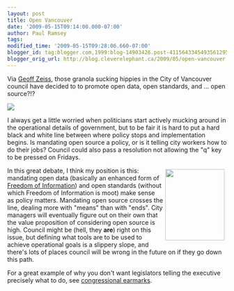 ```yaml
---
layout: post
title: Open Vancouver
date: '2009-05-15T09:14:00.000-07:00'
author: Paul Ramsey
tags: 
modified_time: '2009-05-15T09:28:06.660-07:00'
blogger_id: tag:blogger.com,1999:blog-14903426.post-4115643345493561295
blogger_orig_url: http://blog.cleverelephant.ca/2009/05/open-vancouver.html
---
```


Via [Geoff Zeiss](http://geospatial.blogs.com/geospatial/2009/05/city-of-vancouver-proposal-to-support-open-data-and-open-standards.html), those granola sucking hippies in the City of Vancouver council have decided to to promote open data, open standards, and ... open source?!?

<img src="http://www.eforenergy.com/web-content/images/COV%20Logo.gif">

I always get a little worried when politicians start actively mucking around in the operational details of government, but to be fair it is hard to put a hard black and white line between where policy stops and implementation begins.  Is mandating open source a policy, or is it telling city workers how to do their jobs? Council could also pass a resolution not allowing the "q" key to be pressed on Fridays.

<img src="http://www.sirlin.net/storage/articles/slippery.png?__SQUARESPACE_CACHEVERSION=1224996790467" style="width:136px;height:164px;float:right;padding:5px;"/>In this great debate, I think my position is this: mandating open data (basically an enhanced form of [Freedom of Information](http://vancouver.ca/ctyclerk/foi/foi_index.htm)) and open standards (without which Freedom of Information is moot) make sense as policy matters. Mandating open source crosses the line, dealing more with "means" than with "ends". City managers will eventually figure out on their own that the value proposition of considering open source is high. Council might be (hell, they **are**) right on this issue, but defining what tools are to be used to achieve operational goals is a slippery slope, and there's lots of places council will be wrong in the future on if they go down this path.

For a great example of why you don't want legislators telling the executive precisely what to do, see [congressional earmarks](http://en.wikipedia.org/wiki/Earmark_(politics)).

